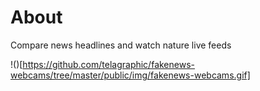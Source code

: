 # About
Compare news headlines and watch nature live feeds

!()[https://github.com/telagraphic/fakenews-webcams/tree/master/public/img/fakenews-webcams.gif]
